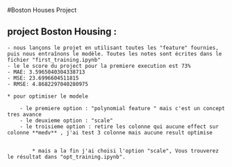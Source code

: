 #Boston Houses Project


## project **Boston Housing** :
    - nous lançons le projet en utilisant toutes les "feature" fournies, puis nous entraînons le modèle. Toutes les notes sont écrites dans le fichier "first_training.ipynb"
    - le le score du project pour la premiere execution est 73%
    - MAE: 3.5965040304338713
    - MSE: 23.6996604511815
    - RMSE: 4.8682297040280975

    * pour optimiser le modele
    
        - le premiere option : "polynomial feature " mais c'est un concept tres avance
        - le deuxieme option : "scale" 
        - le troisieme option : retire les colonne qui aucune effect sur colonne **medv** , j'ai test 3 colonne mais aucune result optimise 


            * mais a la fin j'ai choisi l'option "scale", Vous trouverez le résultat dans "opt_training.ipynb".
